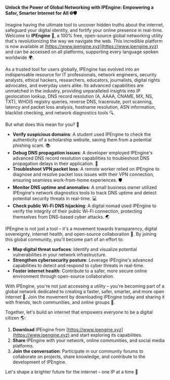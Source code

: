 **Unlock the Power of Global Networking with IPEngine: Empowering a Safer, Smarter Internet for All 🌐🛡️**

Imagine having the ultimate tool to uncover hidden truths about the internet, safeguard your digital identity, and fortify your online presence in real-time. Welcome to **IPEngine** 🚀, a 100% free, open-source global networking utility that's revolutionizing the way we navigate the web. This incredible platform is now available at [https://www.ipengine.xyz](https://www.ipengine.xyz) and can be accessed on all platforms, supporting every language spoken worldwide 🌍.

As a trusted tool for users globally, IPEngine has evolved into an indispensable resource for IT professionals, network engineers, security analysts, ethical hackers, researchers, educators, journalists, digital rights advocates, and everyday users alike. Its advanced capabilities are unmatched in the industry, providing unparalleled insights into IP geolocation lookup, DNS record resolution (A, AAAA, CNAME, MX, NS, TXT), WHOIS registry queries, reverse DNS, traceroute, port scanning, latency and packet loss analysis, hostname resolution, ASN information, blacklist checking, and network diagnostics tools 🔍.

But what does this mean for you? 🤔

* **Verify suspicious domains**: A student used IPEngine to check the authenticity of a scholarship website, saving them from a potential phishing scam. 📚
* **Debug DNS propagation issues**: A developer employed IPEngine's advanced DNS record resolution capabilities to troubleshoot DNS propagation delays in their application. 🔧
* **Troubleshoot VPN packet loss**: A remote worker relied on IPEngine to diagnose and resolve packet loss issues with their VPN connection, ensuring seamless work-from-home experiences. 🛡️
* **Monitor DNS uptime and anomalies**: A small business owner utilized IPEngine's network diagnostics tools to track DNS uptime and detect potential security threats in real-time. 💻
* **Check public Wi-Fi DNS hijacking**: A digital nomad used IPEngine to verify the integrity of their public Wi-Fi connection, protecting themselves from DNS-based cyber attacks. 🌏

IPEngine is not just a tool – it's a movement towards transparency, digital sovereignty, internet health, and open-source collaboration 🔗. By joining this global community, you'll become part of an effort to:

* **Map digital threat surfaces**: Identify and visualize potential vulnerabilities in your network infrastructure.
* **Strengthen cybersecurity posture**: Leverage IPEngine's advanced capabilities to detect and respond to cyber threats in real-time.
* **Foster internet health**: Contribute to a safer, more secure online environment through open-source collaboration.

With IPEngine, you're not just accessing a utility – you're becoming part of a global network dedicated to creating a faster, safer, smarter, and more open internet 🌟. Join the movement by downloading IPEngine today and sharing it with friends, tech communities, and online groups 📢.

Together, let's build an internet that empowers everyone to be a digital citizen 🌎:

1. **Download** IPEngine from [https://www.ipengine.xyz](https://www.ipengine.xyz) and start exploring its capabilities.
2. **Share** IPEngine with your network, online communities, and social media platforms.
3. **Join the conversation**: Participate in our community forums to collaborate on projects, share knowledge, and contribute to the development of IPEngine.

Let's shape a brighter future for the internet – one IP at a time 🔐